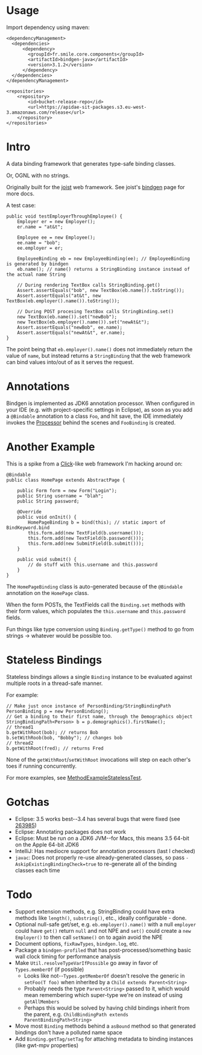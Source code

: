 
Usage
=====

Import dependency using maven:

    <dependencyManagement>
      <dependencies>
          <dependency>
            <groupId>fr.smile.core.components</groupId>
            <artifactId>bindgen-java</artifactId>
            <version>3.1.2</version>
          </dependency>
      </dependencies>
    </dependencyManagement>

    <repositories>
        <repository>
            <id>bucket-release-repo</id>
            <url>https://apidae-sit-packages.s3.eu-west-3.amazonaws.com/release</url>
        </repository>
    </repositories>

Intro
=====

A data binding framework that generates type-safe binding classes.

Or, OGNL with no strings.

Originally built for the [joist](http://joist.ws) web framework. See joist's [bindgen](http://joist.ws/bindgen.html) page for more docs.

A test case:

    public void testEmployerThroughEmployee() {
        Employer er = new Employer();
        er.name = "at&t";

        Employee ee = new Employee();
        ee.name = "bob";
        ee.employer = er;

        EmployeeBinding eb = new EmployeeBinding(ee); // EmployeeBinding is generated by bindgen
        eb.name(); // name() returns a StringBinding instance instead of the actual name String

        // During rendering TextBox calls StringBinding.get()
        Assert.assertEquals("bob", new TextBox(eb.name()).toString());
        Assert.assertEquals("at&t", new TextBox(eb.employer().name()).toString());

        // During POST procesing TextBox calls StringBinding.set()
        new TextBox(eb.name()).set("newBob");
        new TextBox(eb.employer().name()).set("newAt&t");
        Assert.assertEquals("newBob", ee.name);
        Assert.assertEquals("newAt&t", er.name);
    }

The point being that `eb.employer().name()` does not immediately return the value of `name`, but instead returns a `StringBinding` that the web framework can bind values into/out of as it serves the request.

Annotations
===========

Bindgen is implemented as JDK6 annotation processor. When configured in your IDE (e.g. with project-specific settings in Eclipse), as soon as you add a `@Bindable` annotation to a class `Foo`, and hit save, the IDE immediately invokes the [Processor][2] behind the scenes and `FooBinding` is created.

[2]: /apidae-tourisme/bindgen/blob/master/processor/src/main/java/org/bindgen/processor/Processor.java

Another Example
===============

This is a spike from a [Click][1]-like web framework I'm hacking around on:

    @Bindable
    public class HomePage extends AbstractPage {

        public Form form = new Form("Login");
        public String username = "blah";
        public String password;

        @Override
        public void onInit() {
            HomePageBinding b = bind(this); // static import of BindKeyword.bind
            this.form.add(new TextField(b.username()));
            this.form.add(new TextField(b.password()));
            this.form.add(new SubmitField(b.submit()));
        }

        public void submit() {
            // do stuff with this.username and this.password
        }
    }


The `HomePageBinding` class is auto-generated because of the `@Bindable` annotation on the `HomePage` class.

When the form POSTs, the TextFields call the `Binding.set` methods with their form values, which populates the `this.username` and `this.password` fields.

Fun things like type conversion using `Binding.getType()` method to go from strings -> whatever would be possible too.

[1]: http://click.sf.net

Stateless Bindings
==================

Stateless bindings allows a single `Binding` instance to be evaluated against multiple roots in a thread-safe manner.

For example:

    // Make just once instance of PersonBinding/StringBindingPath
    PersonBinding p = new PersonBinding();
    // Get a binding to their first name, through the Demographics object
    StringBindingPath<Person> b = p.demographics().firstName();
    // thread1
    b.getWithRoot(bob); // returns Bob
    b.setWithRoob(bob, "Bobby"); // changes bob
    // thread2
    b.getWithRoot(fred); // returns Fred

None of the `getWithRoot`/`setWithRoot` invocations will step on each other's toes if running concurrently.

For more examples, see [MethodExampleStatelessTest][4].

[4]: /apidae-tourisme/bindgen/blob/master/examples/src/test/java/org/bindgen/example/methods/MethodExampleStatelessTest.java

Gotchas
=======

* Eclipse: 3.5 works best--3.4 has several bugs that were fixed (see [263985][3])
* Eclipse: Annotating packages does not work
* Eclipse: Must be run *on* a JDK6 JVM--for Macs, this means 3.5 64-bit on the Apple 64-bit JDK6
* IntelliJ: Has mediocre support for annotation processors (last I checked)
* `javac`: Does not properly re-use already-generated classes, so pass `-AskipExistingBindingCheck=true` to re-generate all of the binding classes each time

[3]: https://bugs.eclipse.org/bugs/show_bug.cgi?id=263985

Todo
====

* Support extension methods, e.g. StringBinding could have extra methods like `length()`, `substring()`, etc., ideally configurable - done.
* Optional null-safe get/set, e.g. `eb.employer().name()` with a null `employer` could have `get()` return `null` and not NPE and `set()` could create a `new Employer()` to then call `setName()` on to again avoid the NPE
* Document options, `fixRawTypes`, `bindgen.log`, etc.
* Package a `bindgen-profiled` that has post-processed/something basic wall clock timing for performance analysis
* Make `Util.resolveTypeVarIfPossible` go away in favor of `Types.memberOf` (if possible)
    * Looks like not--`Types.getMemberOf` doesn't resolve the generic in `setFoo(T foo)` when inherited by a `Child extends Parent<String>`
    * Probably needs the type `Parent<String>` passed to it, which would mean remembering which super-type we're on instead of using `getAllMembers`
    * Perhaps this would be solved by having child bindings inherit from the parent, e.g. `ChildBindingPath extends ParentBindingPath<String>`
* Move most `Binding` methods behind a `asBound` method so that generated bindings don't have a polluted name space
* Add `Binding.getTag/setTag` for attaching metadata to binding instances (like gwt-mpv properties)
